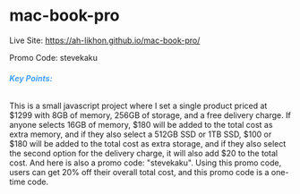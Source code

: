 # mac-book-pro
Live Site: https://ah-likhon.github.io/mac-book-pro/

Promo Code: stevekaku

<h6 style="color:#409FFF;font-weight:bold">Key Points:</h6>
This is a small javascript project where I set a single product priced at $1299 with 8GB of memory, 256GB of storage, and a free delivery charge. If anyone selects 16GB of memory, $180 will be added to the total cost as extra memory, and if they also select a 512GB SSD or 1TB SSD, $100 or $180 will be added to the total cost as extra storage, and if they also select the second option for the delivery charge, it will also add $20 to the total cost. And here is also a promo code: "stevekaku". Using this promo code, users can get 20% off their overall total cost, and this promo code is a one-time code.

